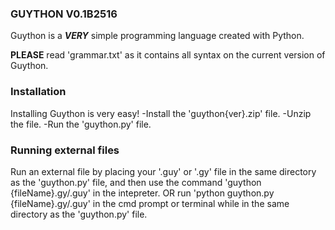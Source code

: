 ### **GUYTHON V0.1B2516**

Guython is a ***VERY*** simple programming language created with Python.

**PLEASE** read 'grammar.txt' as it contains all syntax on the current version of Guython.

### **Installation**
Installing Guython is very easy!
-Install the 'guython{ver}.zip' file.
-Unzip the file.
-Run the 'guython.py' file.

### **Running external files**
Run an external file by placing your '.guy' or '.gy' file in the same directory as the 'guython.py' file, and then use the command 'guython {fileName}.gy/.guy' in the intepreter.
OR run 'python guython.py {fileName}.gy/.guy' in the cmd prompt or terminal while in the same directory as the 'guython.py' file.

